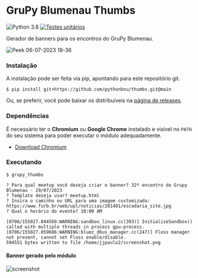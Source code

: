 # GruPy Blumenau Thumbs

![Python 3.8](https://img.shields.io/badge/Python-3.8-blue) [![Testes unitários](https://github.com/pythonbnu/thumbs/actions/workflows/unit-tests.yaml/badge.svg)](https://github.com/pythonbnu/thumbs/actions/workflows/unit-tests.yaml)

Gerador de banners para os encontros do GruPy Blumenau.

![Peek 06-07-2023 18-36](https://github.com/pythonbnu/thumbs/assets/22819523/6add1562-889d-48ac-937e-4e417280fcd4)

### Instalação

A instalação pode ser feita via pip, apontando para este repositório git.

```shell
$ pip install git+https://github.com/pythonbnu/thumbs.git@main
```

Ou, se preferir, você pode baixar os distribuíveis na [página de releases](https://github.com/pythonbnu/thumbs/releases).

### Dependências

É necessário ter o **Chromium** ou **Google Chrome** instalado e visível no `PATH` do seu sistema para poder executar o módulo adequadamente.

- [Download Chromium](https://www.chromium.org/getting-involved/download-chromium/)

### Executando

```shell
$ grupy_thumbs

? Para qual meetup você deseja criar o banner? 32º encontro do Grupy Blumenau - 29/07/2023
? Template deseja usar? meetup.html
? Insira o caminho ou URL para uma imagem customizada: https://www.furb.br/web/upl/noticias/201401/escadaria_site.jpg
? Qual o horário do evento? 10:00 AM

[0706/155027.044569:WARNING:sandbox_linux.cc(393)] InitializeSandbox() called with multiple threads in process gpu-process.
[0706/155027.059686:WARNING:bluez_dbus_manager.cc(247)] Floss manager not present, cannot set Floss enable/disable.
594551 bytes written to file /home/jjpaulo2/screenshot.png
```

#### Banner gerado pelo módulo

![screenshot](https://github.com/pythonbnu/thumbs/assets/22819523/09447293-e0e7-414c-afe6-55f7c6c10b44)
